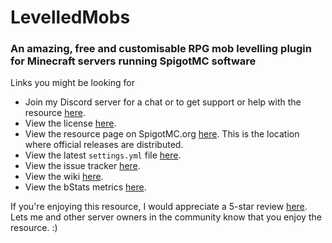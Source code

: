 # LevelledMobs
### An amazing, free and customisable RPG mob levelling plugin for Minecraft servers running SpigotMC software

Links you might be looking for
* Join my Discord server for a chat or to get support or help with the resource [here](https://discord.gg/69NWW6A).
* View the license [here](https://gist.githubusercontent.com/lokka30/9118002fb1a6196a7d072aaac6189ea1/raw/effc43faef3330c4505dcf3adea7a47f7439ae58/lokka30's%2520software%2520license).
* View the resource page on SpigotMC.org [here](https://www.spigotmc.org/resources/%E2%99%A6-levelledmobs-%E2%99%A6-for-1-15-x-1-16-x.74304/). This is the location where official releases are distributed.
* View the latest `settings.yml` file [here](https://github.com/lokka30/LevelledMobs/blob/master/src/main/resources/settings.yml).
* View the issue tracker [here](https://github.com/lokka30/LevelledMobs/issues).
* View the wiki [here](https://github.com/lokka30/LevelledMobs/wiki).
* View the bStats metrics [here](https://bstats.org/plugin/bukkit/LevelledMobs/6269).

If you're enjoying this resource, I would appreciate a 5-star review [here](https://www.spigotmc.org/resources/%E2%99%A6-levelledmobs-%E2%99%A6-for-1-15-x-1-16-x.74304/reviews). Lets me and other server owners in the community know that you enjoy the resource. :)
